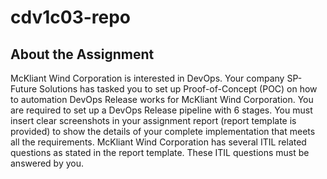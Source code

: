 # cdv1c03-repo

## About the Assignment

McKliant Wind Corporation is interested in DevOps. Your company SP-Future Solutions has tasked you to set up Proof-of-Concept (POC) on how to automation DevOps Release works for McKliant Wind Corporation. You are required to set up a DevOps Release pipeline with 6 stages. You must insert clear screenshots in your assignment report (report template is provided) to show the details of your complete implementation that meets all the requirements. 
McKliant Wind Corporation has several ITIL related questions as stated in the report template. These ITIL questions must be answered by you.
